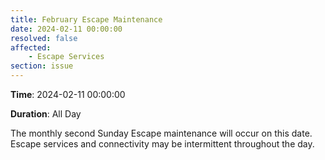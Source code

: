 ```yaml
---
title: February Escape Maintenance 
date: 2024-02-11 00:00:00
resolved: false
affected:
    - Escape Services
section: issue
---
```


**Time**: 2024-02-11 00:00:00

**Duration**: All Day

The monthly second Sunday Escape maintenance will occur on this date. Escape services and connectivity may be intermittent throughout the day.
